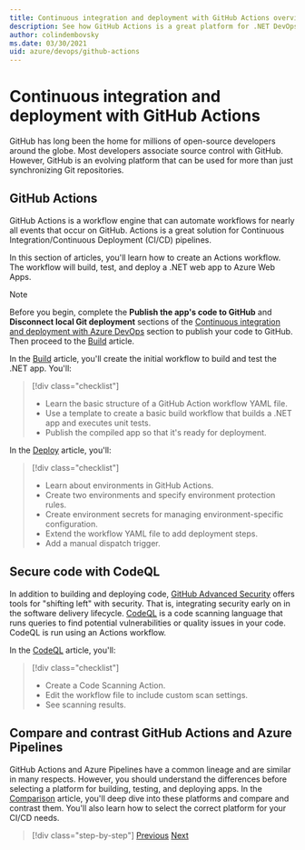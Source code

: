 ```yaml
---
title: Continuous integration and deployment with GitHub Actions overview
description: See how GitHub Actions is a great platform for .NET DevOps
author: colindembovsky
ms.date: 03/30/2021
uid: azure/devops/github-actions
---
```

# Continuous integration and deployment with GitHub Actions

GitHub has long been the home for millions of open-source developers around the globe. Most developers associate source control with GitHub. However, GitHub is an evolving platform that can be used for more than just synchronizing Git repositories.

## GitHub Actions

GitHub Actions is a workflow engine that can automate workflows for nearly all events that occur on GitHub. Actions is a great solution for Continuous Integration/Continuous Deployment (CI/CD) pipelines.

In this section of articles, you'll learn how to create an Actions workflow. The workflow will build, test, and deploy a .NET web app to Azure Web Apps.

> [!NOTE]
> Before you begin, complete the **Publish the app's code to GitHub** and **Disconnect local Git deployment** sections of the [Continuous integration and deployment with Azure DevOps](cicd.md) section to publish your code to GitHub. Then proceed to the [Build](actions-build.md) article.

In the [Build](actions-build.md) article, you'll create the initial workflow to build and test the .NET app. You'll:

> [!div class="checklist"]
>
> * Learn the basic structure of a GitHub Action workflow YAML file.
> * Use a template to create a basic build workflow that builds a .NET app and executes unit tests.
> * Publish the compiled app so that it's ready for deployment.

In the [Deploy](actions-build.md) article, you'll:

> [!div class="checklist"]
>
> * Learn about environments in GitHub Actions.
> * Create two environments and specify environment protection rules.
> * Create environment secrets for managing environment-specific configuration.
> * Extend the workflow YAML file to add deployment steps.
> * Add a manual dispatch trigger.

## Secure code with CodeQL

In addition to building and deploying code, [GitHub Advanced Security](https://docs.github.com/github/getting-started-with-github/about-github-advanced-security) offers tools for "shifting left" with security. That is, integrating security early on in the software delivery lifecycle. [CodeQL](https://codeql.github.com/docs/codeql-overview/about-codeql/) is a code scanning language that runs queries to find potential vulnerabilities or quality issues in your code. CodeQL is run using an Actions workflow.

In the [CodeQL](actions-codeql.md) article, you'll:

> [!div class="checklist"]
>
> * Create a Code Scanning Action.
> * Edit the workflow file to include custom scan settings.
> * See scanning results.

## Compare and contrast GitHub Actions and Azure Pipelines

GitHub Actions and Azure Pipelines have a common lineage and are similar in many respects. However, you should understand the differences before selecting a platform for building, testing, and deploying apps. In the [Comparison](actions-vs-pipelines.md) article, you'll deep dive into these platforms and compare and contrast them. You'll also learn how to select the correct platform for your CI/CD needs.

>[!div class="step-by-step"]
>[Previous](cicd.md)
>[Next](actions-vs-pipelines.md)
